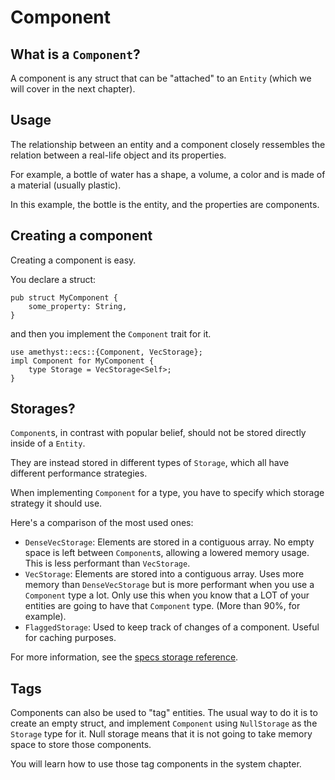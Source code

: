 # Component

## What is a `Component`?

A component is any struct that can be "attached" to an `Entity` (which we will cover in the next chapter).

## Usage

The relationship between an entity and a component closely ressembles the relation between a real-life object and its properties.

For example, a bottle of water has a shape, a volume, a color and is made of a material (usually plastic).

In this example, the bottle is the entity, and the properties are components.

## Creating a component

Creating a component is easy.

You declare a struct:

```rust,ignore
pub struct MyComponent {
    some_property: String,
}
```

and then you implement the `Component` trait for it.

```rust,ignore
use amethyst::ecs::{Component, VecStorage};
impl Component for MyComponent {
    type Storage = VecStorage<Self>;
}
```

## Storages?

`Component`s, in contrast with popular belief, should not be stored directly inside of a `Entity`.

They are instead stored in different types of `Storage`, which all have different performance strategies.

When implementing `Component` for a type, you have to specify which storage strategy it should use.

Here's a comparison of the most used ones:
* `DenseVecStorage`: Elements are stored in a contiguous array. No empty space is left between `Component`s, allowing a lowered memory usage.
  This is less performant than `VecStorage`.
* `VecStorage`: Elements are stored into a contiguous array. Uses more memory than `DenseVecStorage` but is more performant when you use a `Component` type a lot.
  Only use this when you know that a LOT of your entities are going to have that `Component` type. (More than 90%, for example).
* `FlaggedStorage`: Used to keep track of changes of a component. Useful for caching purposes.

For more information, see the [specs storage reference](https://docs.rs/specs/latest/specs/storage/index.html).

## Tags

Components can also be used to "tag" entities.
The usual way to do it is to create an empty struct, and implement `Component` using `NullStorage` as the `Storage` type for it.
Null storage means that it is not going to take memory space to store those components.

You will learn how to use those tag components in the system chapter.
